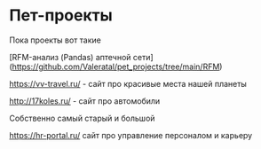 # Пет-проекты

Пока проекты вот такие

[RFM-анализ (Pandas) аптечной сети] (https://github.com/Valeratal/pet_projects/tree/main/RFM)

https://vv-travel.ru/ - сайт про красивые места нашей планеты

http://17koles.ru/ - сайт про автомобили

Собственно самый старый и большой

https://hr-portal.ru/ сайт про управление персоналом и карьеру